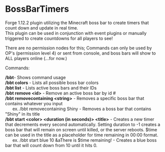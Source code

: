 # BossBarTimers
Forge 1.12.2 plugin utilizing the Minecraft boss bar to create timers that count down and update in real time.  
This plugin can be used in conjunction with event plugins or manually triggered to create countdowns for all players to see!  

There are no permission nodes for this; Commands can only be used by OP's (permission level 4) or sent from console, and boss bars will show to ALL players online (...for now.)  

Commands:

**/bbt**-  Shows command usage  
**/bbt colors** - Lists all possible boss bar colors  
**/bbt list** - Lists active boss bars and their IDs  
**/bbt remove \<id>** - Remove an active boss bar by id #   
**/bbt removecontaining \<string>** - Removes a specific boss bar that contains whatever you input  
&nbsp;&nbsp;&nbsp;&nbsp;&nbsp;&nbsp;ex. /bbt removecontaining Shiny  - Removes a boss bar that contains "Shiny" in its title  
**/bbt start \<color> <duration (in seconds)> \<title>** - Creates a new timer that decrements every second automatically. Setting duration to -1 creates a boss bar that will remain on screen until killed, or the server reboots. $time can be used in the title as a placeholder for time remaining in 00:00 format.  
&nbsp;&nbsp;&nbsp;&nbsp;&nbsp;&nbsp;ex. /bbt start blue 10 &aThere is $time remaining!  - Creates a blue boss bar that will count down from 10 until it hits 0.  
